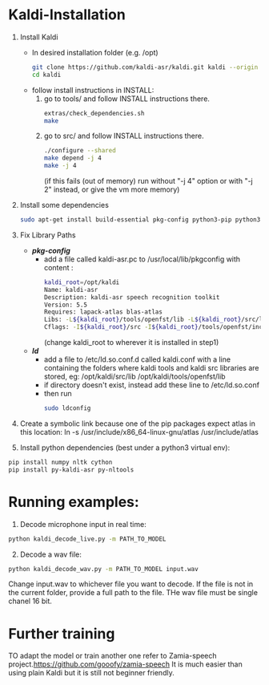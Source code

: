 # Kaldi-Installation

1. Install Kaldi
	- In desired installation folder (e.g. /opt) 
        ```bash
        git clone https://github.com/kaldi-asr/kaldi.git kaldi --origin upstream
	    cd kaldi
	    ```
    - follow install instructions in INSTALL:
        1. go to tools/ and follow INSTALL instructions there.
            ```bash
            extras/check_dependencies.sh
            make
            ```
        2. go to src/ and follow INSTALL instructions there.
            ```bash
            ./configure --shared
            make depend -j 4
            make -j 4
            ```
            (if this fails (out of memory) run without "-j 4" option or with "-j 2" instead, or give the
            vm more memory)
2. Install some dependencies
    ```bash
    sudo apt-get install build-essential pkg-config python3-pip python3-dev python3-setuptools python3-wheel ffmpeg sox libatlas-base-dev libatlas3-base portaudio19-dev libasound-dev
    ```
3. Fix Library Paths
    - ***pkg-config***
        - add a file called kaldi-asr.pc to /usr/local/lib/pkgconfig
        with content :
            ```bash
            kaldi_root=/opt/kaldi
            Name: kaldi-asr
            Description: kaldi-asr speech recognition toolkit
            Version: 5.5
            Requires: lapack-atlas blas-atlas
            Libs: -L${kaldi_root}/tools/openfst/lib -L${kaldi_root}/src/lib -lkaldi-decoder -lkaldi-lat -lkaldi-fstext -lkaldi-hmm -lkaldi-feat -lkaldi-transform -lkaldi-gmm -lkaldi-tree -lkaldi-util -lkaldi-matrix -lkaldi-base -lkaldi-nnet3 -lkaldi-online2 -lkaldi-cudamatrix -lkaldi-ivector -lfst
            Cflags: -I${kaldi_root}/src -I${kaldi_root}/tools/openfst/include
            ```
            (change kaldi_root to wherever it is installed in step1)
    - ***ld***
        - add a file to /etc/ld.so.conf.d called kaldi.conf with a line containing the folders where
            kaldi tools and kaldi src libraries are stored, eg:
            /opt/kaldi/src/lib
            /opt/kaldi/tools/openfst/lib
        - if directory doesn't exist, instead add these line to /etc/ld.so.conf
        - then run
            ```bash
            sudo ldconfig
            ```
4. Create a symbolic link because one of the pip packages expect atlas in this location: 
ln -s /usr/include/x86_64-linux-gnu/atlas /usr/include/atlas

5. Install python dependencies (best under a python3 virtual env):
```bash
pip install numpy nltk cython
pip install py-kaldi-asr py-nltools
```


# Running examples:

1. Decode microphone input in real time:
```bash
python kaldi_decode_live.py -m PATH_TO_MODEL
```

2. Decode a wav file:
```bash
python kaldi_decode_wav.py -m PATH_TO_MODEL input.wav
```
Change input.wav to whichever file you want to decode. If the file is not in the current folder, provide a full path to the file. THe wav file must be single chanel 16 bit.


# Further training

TO adapt the model or train another one refer to Zamia-speech project.https://github.com/gooofy/zamia-speech
It is much easier than using plain Kaldi but it is still not beginner friendly. 

